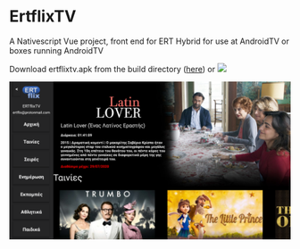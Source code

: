 # ErtflixTV
A Nativescript Vue project, front end for ERT Hybrid for use at AndroidTV or boxes running AndroidTV

Download ertflixtv.apk from the build directory (<a href="https://github.com/mdigas/ErtflixTV/raw/master/build/ertflixtv.apk" >here</a>) or <a href="https://play.google.com/store/apps/details?id=org.nativescript.ertflixtv"><img src="http://www.pngmart.com/files/10/Get-It-On-Google-Play-Transparent-Background.png" width="20%"/></a>

<img src="https://github.com/mdigas/ErtflixTV/raw/master/build/Screenshot_1595154913.png">
